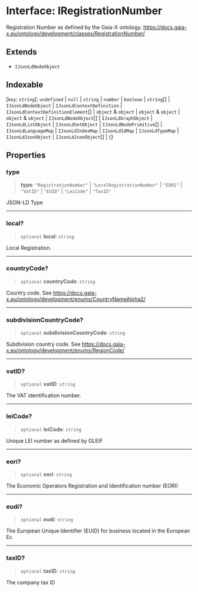 # Interface: IRegistrationNumber

Registration Number as defined by the Gaia-X ontology.
https://docs.gaia-x.eu/ontology/development/classes/RegistrationNumber/

## Extends

- `IJsonLdNodeObject`

## Indexable

\[`key`: `string`\]: `undefined` \| `null` \| `string` \| `number` \| `boolean` \| `string`[] \| `IJsonLdNodeObject` \| `IJsonLdContextDefinition` \| `IJsonLdContextDefinitionElement`[] \| `object` & `object` \| `object` & `object` \| `object` & `object` \| `IJsonLdNodeObject`[] \| `IJsonLdGraphObject` \| `IJsonLdListObject` \| `IJsonLdSetObject` \| `IJsonLdNodePrimitive`[] \| `IJsonLdLanguageMap` \| `IJsonLdIndexMap` \| `IJsonLdIdMap` \| `IJsonLdTypeMap` \| `IJsonLdJsonObject` \| `IJsonLdJsonObject`[] \| \{\}

## Properties

### type

> **type**: `"RegistrationNumber"` \| `"LocalRegistrationNumber"` \| `"EORI"` \| `"VatID"` \| `"EUID"` \| `"LeiCode"` \| `"TaxID"`

JSON-LD Type

***

### local?

> `optional` **local**: `string`

Local Registration.

***

### countryCode?

> `optional` **countryCode**: `string`

Country code. See https://docs.gaia-x.eu/ontology/development/enums/CountryNameAlpha2/

***

### subdivisionCountryCode?

> `optional` **subdivisionCountryCode**: `string`

Subdivision country code.
See https://docs.gaia-x.eu/ontology/development/enums/RegionCode/

***

### vatID?

> `optional` **vatID**: `string`

The VAT identification number.

***

### leiCode?

> `optional` **leiCode**: `string`

Unique LEI number as defined by GLEIF

***

### eori?

> `optional` **eori**: `string`

The Economic Operators Registration and Identification number (EORI)

***

### eudi?

> `optional` **eudi**: `string`

The European Unique Identifier (EUID) for business located in the European Ec

***

### taxID?

> `optional` **taxID**: `string`

The company tax ID
